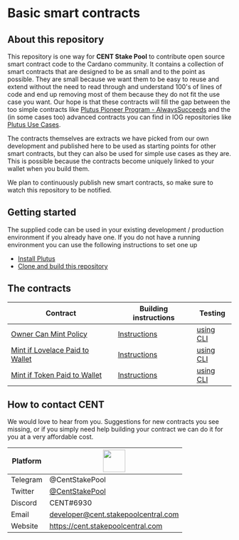 # Basic smart contracts

## About this repository
This repository is one way for **CENT Stake Pool** to contribute open source smart contract code to the Cardano community.
It contains a collection of smart contracts that are designed to be as small and to the point as possible. They are small because we want them to be easy to reuse and extend without the need to read through and understand 100's of lines of code and end up removing most of them because they do not fit the use case you want. Our hope is that these contracts will fill the gap between the too simple contracts like [Plutus Pioneer Program - AlwaysSucceeds](https://github.com/input-output-hk/plutus-pioneer-program/blob/main/code/week02/src/Week02/Gift.hs) and the (in some cases too) advanced contracts you can find in IOG repositories like [Plutus Use Cases](https://github.com/input-output-hk/plutus-use-cases).

The contracts themselves are extracts we have picked from our own development and published here to be used as starting points for other smart contracts, but they can also be used for simple use cases as they are. This is possible because the contracts become uniquely linked to your wallet when you build them.

We plan to continuously publish new smart contracts, so make sure to watch this repository to be notified.

## Getting started
The supplied code can be used in your existing development / production environment if you already have one.
If you do not have a running environment you can use the following instructions to set one up
- [Install Plutus](doc/installing-plutus.md)
- [Clone and build this repository](doc/building-the-basic-smart-contracts-repo.md)

## The contracts
| Contract | Building instructions | Testing |
| --- | --- | --- |
| [Owner Can Mint Policy](src/OwnerCanMintPolicy.hs) | [Instructions](doc/deploy-owner-can-mint-policy.md) | [using CLI](doc/testing-cli-owner-can-mint.md) | 
| [Mint if Lovelace Paid to Wallet](src/IfLovelacePaidMintingPolicy.hs) | [Instructions](doc/deploy-if-lovelace-paid.md) | [using CLI](doc/testing-cli-if-lovelace-paid.md)|
| [Mint if Token Paid to Wallet](src/IfTokenPaidMintingPolicy.hs) | [Instructions](doc/deploy-if-token-paid.md) | [using CLI](doc/testing-cli-if-token-paid.md) |

## How to contact CENT 
We would love to hear from you. Suggestions for new contracts you see missing, or if you simply need help building your contract we can do it for you at a very affordable cost.

| Platform | <img width=50 height=50 src="https://cent.stakepoolcentral.com/resources/SPC.png"> |
| --- | --- |
| Telegram | @CentStakePool |
| Twitter | [@CentStakePool](https://twitter.com/CentStakePool) |
| Discord | CENT#6930 |
| Email | developer@cent.stakepoolcentral.com |
| Website | https://cent.stakepoolcentral.com |




